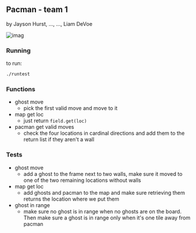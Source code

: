## Pacman - team 1

by Jayson Hurst, ..., ..., Liam DeVoe

![imag](https://github.com/cmsc389T-fall21/team1/blob/main/Projects/P2/Capture.PNG)

### Running

to run:

```sh
./runtest
```

### Functions

* ghost move
  * pick the first valid move and move to it
* map get loc
  * just return `field.get(loc)`
* pacman get valid moves
  * check the four locations in cardinal directions and add them to the return list if they aren't a wall

### Tests

* ghost move
  * add a ghost to the frame next to two walls, make sure it moved to one of the two remaining locations without walls
* map get loc
  * add ghosts and pacman to the map and make sure retrieving them returns the location where we put them
* ghost in range
  * make sure no ghost is in range when no ghosts are on the board. Then make sure a ghost is in range only when it's one tile away from pacman
